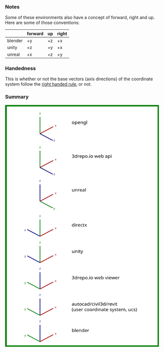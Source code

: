 
### Notes

Some of these environments also have a concept of forward, right and up. Here are some of those conventions:

|         | forward | up | right |
|---------|---------|----|-------|
| blender | +y      | +z | +x    |
| unity   | +z      | +y | +x    |
| unreal  | +x      | +z | +y    |

### Handedness

This is whether or not the base vectors (axis directions) of the coordinate system follow the [right handed rule](https://mathworld.wolfram.com/Right-HandRule.html), or not.


### Summary
![Alt text](./resources/graphics_coordinate_systems.svg)
